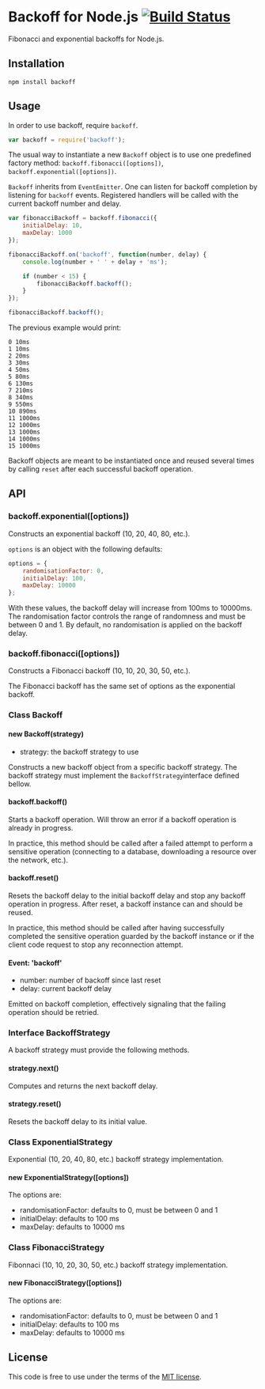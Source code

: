 # Backoff for Node.js [![Build Status](https://secure.travis-ci.org/MathieuTurcotte/node-backoff.png?branch=master)](http://travis-ci.org/MathieuTurcotte/node-backoff)

Fibonacci and exponential backoffs for Node.js.

## Installation

```
npm install backoff
```
## Usage

In order to use backoff, require `backoff`.

```js
var backoff = require('backoff');
```

The usual way to instantiate a new `Backoff` object is to use one predefined
factory method: `backoff.fibonacci([options])`, `backoff.exponential([options])`.

`Backoff` inherits from `EventEmitter`. One can listen for backoff completion
by listening for `backoff` events. Registered handlers will be called with the
current backoff number and delay.

``` js
var fibonacciBackoff = backoff.fibonacci({
    initialDelay: 10,
    maxDelay: 1000
});

fibonacciBackoff.on('backoff', function(number, delay) {
    console.log(number + ' ' + delay + 'ms');

    if (number < 15) {
        fibonacciBackoff.backoff();
    }
});

fibonacciBackoff.backoff();
```

The previous example would print:

```
0 10ms
1 10ms
2 20ms
3 30ms
4 50ms
5 80ms
6 130ms
7 210ms
8 340ms
9 550ms
10 890ms
11 1000ms
12 1000ms
13 1000ms
14 1000ms
15 1000ms
```

Backoff objects are meant to be instantiated once and reused several times
by calling `reset` after each successful backoff operation.

## API

### backoff.exponential([options])

Constructs an exponential backoff (10, 20, 40, 80, etc.).

`options` is an object with the following defaults:

```js
options = {
    randomisationFactor: 0,
    initialDelay: 100,
    maxDelay: 10000
};
```

With these values, the backoff delay will increase from 100ms to 10000ms. The
randomisation factor controls the range of randomness and must be between 0
and 1. By default, no randomisation is applied on the backoff delay.

### backoff.fibonacci([options])

Constructs a Fibonacci backoff (10, 10, 20, 30, 50, etc.).

The Fibonacci backoff has the same set of options as the exponential backoff.

### Class Backoff

#### new Backoff(strategy)

- strategy: the backoff strategy to use

Constructs a new backoff object from a specific backoff strategy. The backoff
strategy must implement the `BackoffStrategy`interface defined bellow.

#### backoff.backoff()

Starts a backoff operation. Will throw an error if a backoff operation is
already in progress.

In practice, this method should be called after a failed attempt to perform a
sensitive operation (connecting to a database, downloading a resource over the
network, etc.).

#### backoff.reset()

Resets the backoff delay to the initial backoff delay and stop any backoff
operation in progress. After reset, a backoff instance can and should be
reused.

In practice, this method should be called after having successfully completed
the sensitive operation guarded by the backoff instance or if the client code
request to stop any reconnection attempt.

#### Event: 'backoff'

- number: number of backoff since last reset
- delay: current backoff delay

Emitted on backoff completion, effectively signaling that the failing operation
should be retried.

### Interface BackoffStrategy

A backoff strategy must provide the following methods.

#### strategy.next()

Computes and returns the next backoff delay.

#### strategy.reset()

Resets the backoff delay to its initial value.

### Class ExponentialStrategy

Exponential (10, 20, 40, 80, etc.) backoff strategy implementation.

#### new ExponentialStrategy([options])

The options are:

- randomisationFactor: defaults to 0, must be between 0 and 1
- initialDelay: defaults to 100 ms
- maxDelay: defaults to 10000 ms

### Class FibonacciStrategy

Fibonnaci (10, 10, 20, 30, 50, etc.) backoff strategy implementation.

#### new FibonacciStrategy([options])

The options are:

- randomisationFactor: defaults to 0, must be between 0 and 1
- initialDelay: defaults to 100 ms
- maxDelay: defaults to 10000 ms

## License

This code is free to use under the terms of the [MIT license](http://mturcotte.mit-license.org/).
